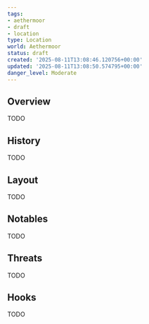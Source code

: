 ```yaml
---
tags:
- aethermoor
- draft
- location
type: Location
world: Aethermoor
status: draft
created: '2025-08-11T13:08:46.120756+00:00'
updated: '2025-08-11T13:08:50.574795+00:00'
danger_level: Moderate
---
```



## Overview

TODO
## History

TODO
## Layout

TODO
## Notables

TODO
## Threats

TODO
## Hooks

TODO
